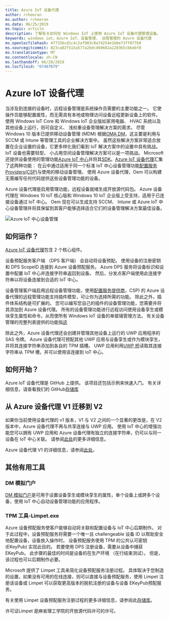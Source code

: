 ```yaml
---
title: Azure IoT 设备代理
author: rcheeran
ms.author: rcheeran
ms.date: 06/25/2019
ms.topic: article
description: 了解有关如何在 Windows IoT 上使用 Azure IoT 设备代理管理设备。
keywords: windows iot，Azure IoT，设备管理、 远程管理的 Azure 设备代理
ms.openlocfilehash: 4f7336cd1c4c2af903c0a74254e1b8e73ff077b9
ms.sourcegitcommit: 823ca02f515a577a2bdc469602a228365cb6ebf8
ms.translationtype: MT
ms.contentlocale: zh-CN
ms.lasthandoff: 06/28/2019
ms.locfileid: "67467679"
---
```

# <a name="azure-iot-device-agent"></a>Azure IoT 设备代理

当涉及到连接的设备时，远程设备管理是系统操作员需要的主要功能之一。 它使操作员能够配置属性，而无需具有本地或物理访问设备远程更新设备上的软件。 使用 Windows IoT Core 和 Windows IoT 企业版如家用电器、 HVAC 系统以及其他设备上运行，则可自定义、 浅权重设备管理解决方案的需求。 尽管 Windows 10 版本已提供移动设备管理 (MDM) 根据[OMA DM](https://en.wikipedia.org/wiki/OMA_Device_Management)，这主要是利用与 SCCM 或 Intune 等管理工具的企业解决方案中。 虽然这些解决方案非常适合放置在企业设置的设备，它更多样化我们看到 IoT 解决方案中的设置中具有挑战。 IoT 设备也需要轻型、 小占用空间设备管理解决方案可以是一项挑战。 Microsoft 还提供设备使用的管理功能[Azure IoT 中心](https://docs.microsoft.com/azure/iot-hub/iot-hub-device-management-overview)并将其[SDK](https://docs.microsoft.com/en-us/azure/iot-hub/iot-hub-devguide-sdks)。[Azure IoT 设备代理](https://github.com/ms-iot/azure-client-tools/blob/master/docs/device-agent/device-agent.md)汇集了这两种功能： 在云中通过适用于同一个标准 IoT 中心设备管理功能[配置服务 Providers(CSP)](https://docs.microsoft.com/en-us/windows/client-management/mdm/configuration-service-provider-reference)与使用的移动设备管理。 使用 Azure 设备代理，Oem 可以构建无需编写任何代码提供这些设备管理功能的设备。 

Azure 设备代理是启用管理功能，远程设备就绪生成开放源代码包。 Azure 设备代理在 Windows 10 IoT 核心版和 Windows 10 IoT 企业版上受支持，适用于已连接设备通过 IoT 中心。 Oem 现在可以生成支持 SCCM、 Intune 或 Azure IoT 中心设备管理并将其保留到其客户能够选择适合它们的设备管理解决方案最佳设备。   

![Azure IoT 中心设备管理](../media/AzureIoTDM/azureDM.png)


## <a name="how-does-it-work"></a>如何运作？

[Azure IoT 设备代理](https://aka.ms/iot-core-azure-dm-client)包含 2 个核心组件。 

设备预配服务客户端 （DPS 客户端） 会自动将设备预配。 使用设备的注册密钥和 DPS ScopeID 连接到 Azure 设备预配服务。 Azure DPS 服务将设备标识和设置中配置 IoT 中心并连接字符串返回到设备。 然后，分发点客户端使用此连接字符串以将设备连接到合适的 IoT 中心。  

设备管理客户端启用远程设备管理功能，使用[配置服务提供商](https://msdn.microsoft.com/windows/hardware/commercialize/customize/mdm/configuration-service-provider-reference)，CSP) 的 Azure 设备代理的远程管理功能支持插件模型，可让你为选择所需的功能。 除此之外，插件体系结构是可扩展的。 您可以编写您自己的插件的设备管理功能，您需要并将其添加到 Azure 设备代理。 所有的设备管理功能进行远程访问使用设备孪生或模块孪生属性和命令，从而使所有 Windows IoT 设备的单玻璃管理方法。 有关设备管理的完整列表提供的功能指[这](https://github.com/ms-iot/azure-client-tools/blob/master/docs/device-agent/reference.md)

除此之外，Azure 设备代理还会创建并管理其他设备上运行的 UWP 应用程序的 SAS 令牌。 Azure 设备代理可预配其他 UWP 应用与设备孪生或作为模块孪生，并将其连接字符串添加到各自的 TPM 插槽。 UWP 应用利用[UWP 桥](https://github.com/ms-iot/azure-client-tools/blob/master/docs/device-agent/uwp-bridge.md)读取其连接字符串从 TPM 槽，并可以使用该连接到 IoT 中心。 

## <a name="how-to-get-started"></a>如何开始？

Azure IoT 设备代理是 GitHub 上提供。 该项目还包括示例来快速入门。 有关详细信息，请查看我们的 GitHub[存储库](https://github.com/ms-iot/azure-client-tools/blob/master/docs/device-agent/device-agent.md)

## <a name="migrating-from-azure-device-agent-v1-to-v2"></a>从 Azure 设备代理 V1 迁移到 V2
如果你当前使用设备代理的 v1 版本，V1 与 V2 之间的一个显著的更改是，在 V2 版本中，Azure 设备代理不再与共享连接与 UWP 应用。 使用 IoT 中心的增强功能您可以拥有 UWP 应用和 Azure 设备代理有独立的连接字符串，仍可以与同一设备在 IoT 中心关联。 请参阅[此处](https://github.com/ms-iot/azure-client-tools/blob/master/docs/device-agent/migration-from-old-client.md)的更多详细信息。

Azure 设备代理 V1 的详细信息，请参阅[此处](https://docs.microsoft.com/en-us/windows/iot-core/manage-your-device/azureiotdm)。

## <a name="other-useful-tools"></a>其他有用工具 
### <a name="dm-mock-portal"></a>DM 模拟门户
[DM 模拟门户](https://github.com/ms-iot/azure-client-tools/blob/master/docs/dm-mock-portal/dm-mock-portal.md)是可用于设置设备孪生或模块孪生的属性，单个设备上或跨多个设备，使用 IoT 中心自动设备管理功能的应用程序。 

### <a name="tpm-tool---limpetexe"></a>TPM 工具-Limpet.exe
Azure 设备预配服务使客户能够自动将关联和配置设备与 IoT 中心后期制作。 对于此过程中，设备预配服务将需要一个唯一且 challengeable 设备 ID 以帮助安全地配置设备，设备放入操作时。 设备预配服务使用 TPM 的公共认可密钥 (EKeyPub) 实现此目的。 若要使用 DPS 注册设备，需要从设备中捕获 EKeyPub。 此步骤的最佳的时间是设备的在生产环境 （在行结束测试）。 但是，该过程也可以后期制作必要。  

Microsoft 提供了 Limpet 工具来简化设备预配服务注册过程。 具体取决于您制造的设置，如果没有可用的在线连接，则可以直接与设备预配服务，使用 Limpet 注册该设备或 Limpet 可以获取更高版本的脱机注册的设备与设备 EKeyPub预配服务。

有关使用 Limpet 设备预配服务注册过程的更多详细信息，请参阅此[存储库](https://github.com/ms-iot/azure-client-tools/blob/master/docs/limpet/limpet.md)。

许可证Limpet 是麻省理工学院的开放源代码许可的许可。 
